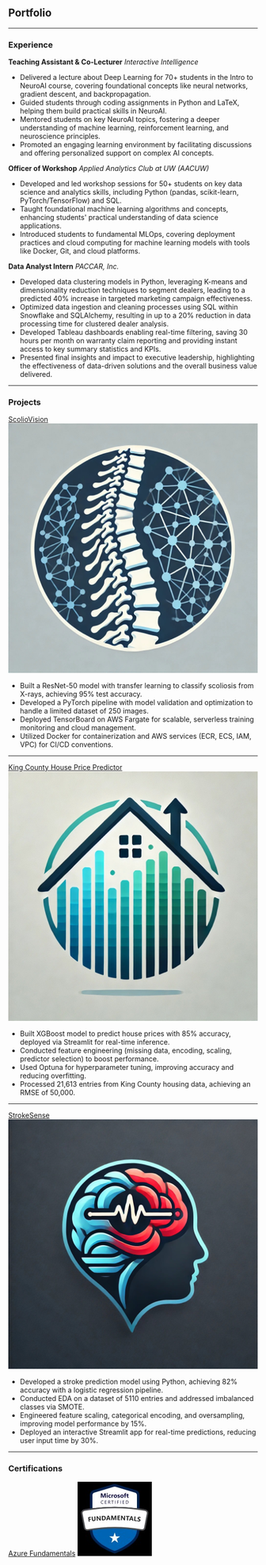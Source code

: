 ## Portfolio

---

### Experience
**Teaching Assistant & Co-Lecturer**
*Interactive Intelligence*
- Delivered a lecture about Deep Learning for 70+ students in the Intro to NeuroAI course, covering foundational concepts like neural networks, gradient descent, and backpropagation.
- Guided students through coding assignments in Python and LaTeX, helping them build practical skills in NeuroAI.
- Mentored students on key NeuroAI topics, fostering a deeper understanding of machine learning, reinforcement learning, and neuroscience principles.
- Promoted an engaging learning environment by facilitating discussions and offering personalized support on complex AI concepts.

**Officer of Workshop**
*Applied Analytics Club at UW (AACUW)*
- Developed and led workshop sessions for 50+ students on key data science and analytics skills, including Python (pandas, scikit-learn, PyTorch/TensorFlow) and SQL.
- Taught foundational machine learning algorithms and concepts, enhancing students' practical understanding of data science applications.
- Introduced students to fundamental MLOps, covering deployment practices and cloud computing for machine learning models with tools like Docker, Git, and cloud platforms.

**Data Analyst Intern**
*PACCAR, Inc.*
- Developed data clustering models in Python, leveraging K-means and dimensionality reduction techniques to segment dealers, leading to a predicted 40% increase in targeted marketing campaign effectiveness.
- Optimized data ingestion and cleaning processes using SQL within Snowflake and SQLAlchemy, resulting in up to a 20% reduction in data processing time for clustered dealer analysis.
- Developed Tableau dashboards enabling real-time filtering, saving 30 hours per month on warranty claim reporting and providing instant access to key summary statistics and KPIs.
- Presented final insights and impact to executive leadership, highlighting the effectiveness of data-driven solutions and the overall business value delivered.

---

### Projects

[ScolioVision](https://github.com/AdamSkog/Scoliosis-Xray-Classification)
<img src="images/sxc.jpg?raw=true"/>
- Built a ResNet-50 model with transfer learning to classify scoliosis from X-rays, achieving 95% test accuracy.
- Developed a PyTorch pipeline with model validation and optimization to handle a limited dataset of 250 images.
- Deployed TensorBoard on AWS Fargate for scalable, serverless training monitoring and cloud management.
- Utilized Docker for containerization and AWS services (ECR, ECS, IAM, VPC) for CI/CD conventions.

---
[King County House Price Predictor](https://github.com/AdamSkog/Housing-Price-Prediction-King-County)
<img src="images/houseprice.jpg?raw=true"/>
- Built XGBoost model to predict house prices with 85% accuracy, deployed via Streamlit for real-time inference.
- Conducted feature engineering (missing data, encoding, scaling, predictor selection) to boost performance.
- Used Optuna for hyperparameter tuning, improving accuracy and reducing overfitting.
- Processed 21,613 entries from King County housing data, achieving an RMSE of 50,000.

---
[StrokeSense](https://github.com/AdamSkog/Stroke-Risk-Classifier)
<img src="images/strokesense.jpg?raw=true"/>
- Developed a stroke prediction model using Python, achieving 82% accuracy with a logistic regression pipeline.
- Conducted EDA on a dataset of 5110 entries and addressed imbalanced classes via SMOTE.
- Engineered feature scaling, categorical encoding, and oversampling, improving model performance by 15%.
- Deployed an interactive Streamlit app for real-time predictions, reducing user input time by 30%.

---

### Certifications

[Azure Fundamentals](https://learn.microsoft.com/en-us/users/adamskoglund/credentials/b419fc352ec3b253?ref=https%3A%2F%2Fwww.linkedin.com%2F)
<img src="images/microsoft-certified-fundamentals.jpg?raw=true"/>
